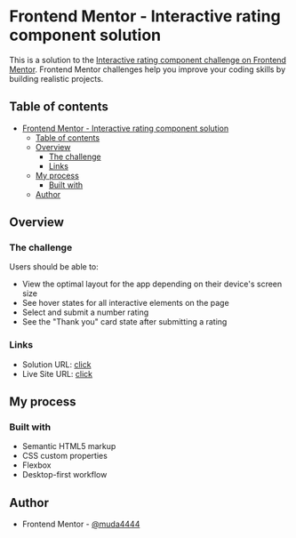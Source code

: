 # Frontend Mentor - Interactive rating component solution

This is a solution to the [Interactive rating component challenge on Frontend Mentor](https://www.frontendmentor.io/challenges/interactive-rating-component-koxpeBUmI). Frontend Mentor challenges help you improve your coding skills by building realistic projects. 

## Table of contents

- [Frontend Mentor - Interactive rating component solution](#frontend-mentor---interactive-rating-component-solution)
  - [Table of contents](#table-of-contents)
  - [Overview](#overview)
    - [The challenge](#the-challenge)
    - [Links](#links)
  - [My process](#my-process)
    - [Built with](#built-with)
  - [Author](#author)

## Overview

### The challenge

Users should be able to:

- View the optimal layout for the app depending on their device's screen size
- See hover states for all interactive elements on the page
- Select and submit a number rating
- See the "Thank you" card state after submitting a rating

### Links

- Solution URL: [click](https://github.com/muda4444/interactive_rating_component_challenge)
- Live Site URL: [click](https://muda4444.github.io/interactive_rating_component_challenge)

## My process

### Built with

- Semantic HTML5 markup
- CSS custom properties
- Flexbox
- Desktop-first workflow

## Author

- Frontend Mentor - [@muda4444](https://www.frontendmentor.io/profile/muda4444)